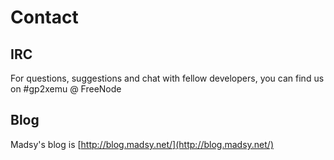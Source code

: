 # Contact #

## IRC ##
For questions, suggestions and chat with fellow developers, you can find us on #gp2xemu @ FreeNode

## Blog ##
Madsy's blog is [http://blog.madsy.net/](http://blog.madsy.net/)